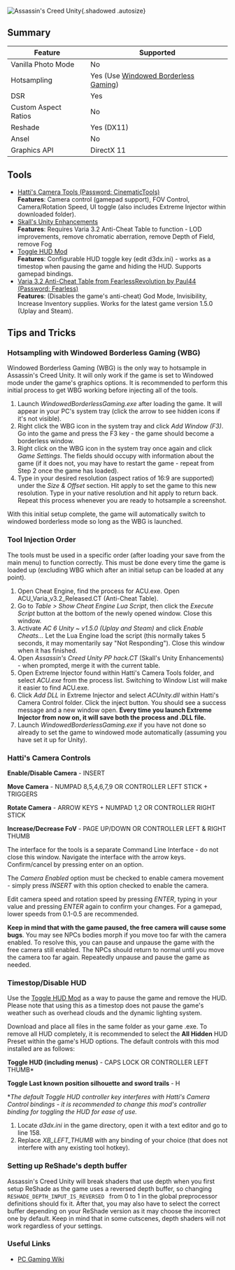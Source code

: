 ![Assassin's Creed Unity](Images\acunity_header.png "Shot by TeoTave"){.shadowed .autosize}

## Summary

Feature | Supported
--|--
Vanilla Photo Mode | No
Hotsampling | Yes (Use [Windowed Borderless Gaming](http://westechsolutions.net/sites/WindowedBorderlessGaming/download))
DSR | Yes
Custom Aspect Ratios | No
Reshade | Yes (DX11)
Ansel | No
Graphics API | DirectX 11
 
## Tools

* [Hatti's Camera Tools (Password: CinematicTools)](https://www.mediafire.com/file/e74f8n4f0p59fe3/AC-f043a6.rar/file)  
__Features__: Camera control (gamepad support), FOV Control, Camera/Rotation Speed, UI toggle (also includes Extreme Injector within downloaded folder).
* [Skall's Unity Enhancements](../CheatTables/acunity_pphack_skall.CT)  
__Features__:  Requires Varia 3.2 Anti-Cheat Table to function - LOD improvements, remove chromatic aberration, remove Depth of Field, remove Fog
* [Toggle HUD Mod](https://www.nexusmods.com/assassinscreedunity/mods/2)  
__Features__: Configurable HUD toggle key (edit d3dx.ini) - works as a timestop when pausing the game and hiding the HUD. Supports gamepad bindings.
* [Varia 3.2 Anti-Cheat Table from FearlessRevolution by Paul44 (Password: Fearless)](https://fearlessrevolution.com/download/file.php?id=25921)  
__Features__: (Disables the game's anti-cheat) God Mode, Invisibility, Increase Inventory supplies. Works for the latest game version 1.5.0 (Uplay and Steam).


## Tips and Tricks

### Hotsampling with Windowed Borderless Gaming (WBG)

Windowed Borderless Gaming (WBG) is the only way to hotsample in Assassin's Creed Unity. It will only work if the game is set to Windowed mode under the game's graphics options. It is recommended to perform this initial process to get WBG working before injecting all of the tools.

1. Launch _WindowedBorderlessGaming.exe_ after loading the game. It will appear in your PC's system tray (click the arrow to see hidden icons if it's not visible). 
2. Right click the WBG icon in the system tray and click  _Add Window (F3)_. Go into the game and press the F3 key - the game should become a borderless window.
3. Right click on the WBG icon in the system tray once again and click _Game Settings_. The fields should occupy with information about the game (if it does not, you may have to restart the game - repeat from Step 2 once the game has loaded).
4. Type in your desired resolution (aspect ratios of 16:9 are supported) under the _Size & Offset_ section. Hit apply to set the game to this new resolution. Type in your native resolution and hit apply to return back. Repeat this process whenever you are ready to hotsample a screenshot. 

With this initial setup complete, the game will automatically switch to windowed borderless mode so long as the WBG is launched.

### Tool Injection Order

The tools must be used in a specific order (after loading your save from the main menu) to function correctly. This must be done every time the game is loaded up (excluding WBG which after an initial setup can be loaded at any point).


1. Open Cheat Engine, find the process for ACU.exe. Open ACU_Varia_v3.2_Released.CT (Anti-Cheat Table).
2. Go to _Table > Show Cheat Engine Lua Script_, then click the _Execute Script_ button at the bottom of the newly opened window. Close this window.
3. Activate _AC 6 Unity ~ v1.5.0 (Uplay and Steam)_ and click _Enable Cheats..._ Let the Lua Engine load the script (this normally takes 5 seconds, it may momentarily say "Not Responding"). Close this window when it has finished.
4. Open _Assassin's Creed Unity PP hack.CT_ (Skall's Unity Enhancements) - when prompted, merge it with the current table.
5. Open Extreme Injector found within Hatti's Camera Tools folder, and select _ACU.exe_ from the process list. Switching to Window List will make it easier to find ACU.exe.
6. Click _Add DLL_ in Extreme Injector and select _ACUnity.dll_ within Hatti's Camera Control folder. Click the inject button. You should see a success message and a new window open. __Every time you launch Extreme Injector from now on, it will save both the process and .DLL file.__
7. Launch _WindowedBorderlessGaming.exe_ if you have not done so already to set the game to windowed mode automatically (assuming you have set it up for Unity).


### Hatti's Camera Controls

**Enable/Disable Camera** - INSERT

**Move Camera** - NUMPAD 8,5,4,6,7,9 OR CONTROLLER LEFT STICK + TRIGGERS

**Rotate Camera** - ARROW KEYS + NUMPAD 1,2 OR CONTROLLER RIGHT STICK

**Increase/Decrease FoV** - PAGE UP/DOWN OR CONTROLLER LEFT & RIGHT THUMB

The interface for the tools is a separate Command Line Interface - do not close this window. Navigate the interface with the arrow keys. Confirm/cancel by pressing enter on an option. 

The _Camera Enabled_ option must be checked to enable camera movement - simply press _INSERT_ with this option checked to enable the camera.

Edit camera speed and rotation speed by pressing _ENTER_, typing in your value and pressing _ENTER_ again to confirm your changes. For a gamepad, lower speeds from 0.1-0.5 are recommended.

**Keep in mind that with the game paused, the free camera will cause some bugs**. You may see NPCs bodies morph if you move too far with the camera enabled. To resolve this, you can pause and unpause the game with the free camera still enabled. The NPCs should return to normal until you move the camera too far again. Repeatedly unpause and pause the game as needed.

### Timestop/Disable HUD

Use the [Toggle HUD Mod](https://www.nexusmods.com/assassinscreedunity/mods/2) as a way to pause the game and remove the HUD. Please note that using this as a timestop does not pause the game's weather such as overhead clouds and the dynamic lighting system. 

Download and place all files in the same folder as your game .exe. To remove all HUD completely, it is recommended to select the __All Hidden__ HUD Preset within the game's HUD options. The default controls with this mod installed are as follows:

**Toggle HUD (including menus)** - CAPS LOCK OR CONTROLLER LEFT THUMB*

**Toggle Last known position silhouette and sword trails** - H

*_The default Toggle HUD controller key interferes with Hatti's Camera Control bindings - it is recommended to change this mod's controller binding for toggling the HUD for ease of use._

1. Locate _d3dx.ini_ in the game directory, open it with a text editor and go to line 158. 
2. Replace _XB_LEFT_THUMB_ with any binding of your choice (that does not interfere with any existing tool hotkey).

### Setting up ReShade's depth buffer

Assassin's Creed Unity will break shaders that use depth when you first setup ReShade as the game uses a reversed depth buffer, so changing `RESHADE_DEPTH_INPUT_IS_REVERSED ` from 0 to 1 in the global preprocessor definitions should fix it. 
After that, you may also have to select the correct buffer depending on your ReShade version as it may choose the incorrect one by default. Keep in mind that in some cutscenes, depth shaders will not work regardless of your settings.

### Useful Links

* [PC Gaming Wiki](https://www.pcgamingwiki.com/wiki/Assassin%27s_Creed_Unity)
